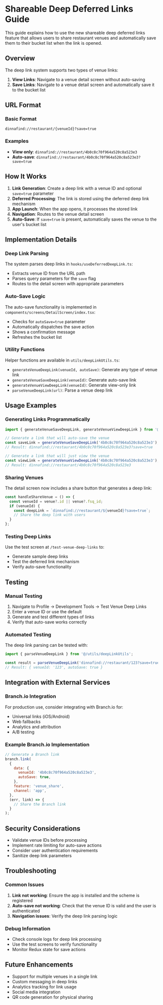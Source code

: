 # Shareable Deep Deferred Links Guide

This guide explains how to use the new shareable deep deferred links feature that allows users to share restaurant venues and automatically save them to their bucket list when the link is opened.

## Overview

The deep link system supports two types of venue links:

1. **View Links**: Navigate to a venue detail screen without auto-saving
2. **Save Links**: Navigate to a venue detail screen and automatically save it to the bucket list

## URL Format

### Basic Format

```
dinnafind://restaurant/{venueId}?save=true
```

### Examples

- **View only**: `dinnafind://restaurant/4b0c8c70f964a520c8a523e3`
- **Auto-save**: `dinnafind://restaurant/4b0c8c70f964a520c8a523e3?save=true`

## How It Works

1. **Link Generation**: Create a deep link with a venue ID and optional `save=true` parameter
2. **Deferred Processing**: The link is stored using the deferred deep link mechanism
3. **App Launch**: When the app opens, it processes the stored link
4. **Navigation**: Routes to the venue detail screen
5. **Auto-Save**: If `save=true` is present, automatically saves the venue to the user's bucket list

## Implementation Details

### Deep Link Parsing

The system parses deep links in `hooks/useDeferredDeepLink.ts`:

- Extracts venue ID from the URL path
- Parses query parameters for the `save` flag
- Routes to the detail screen with appropriate parameters

### Auto-Save Logic

The auto-save functionality is implemented in `components/screens/DetailScreen/index.tsx`:

- Checks for `autoSave=true` parameter
- Automatically dispatches the save action
- Shows a confirmation message
- Refreshes the bucket list

### Utility Functions

Helper functions are available in `utils/deepLinkUtils.ts`:

- `generateVenueDeepLink(venueId, autoSave)`: Generate any type of venue link
- `generateVenueSaveDeepLink(venueId)`: Generate auto-save link
- `generateVenueViewDeepLink(venueId)`: Generate view-only link
- `parseVenueDeepLink(url)`: Parse a venue deep link

## Usage Examples

### Generating Links Programmatically

```typescript
import { generateVenueSaveDeepLink, generateVenueViewDeepLink } from '@/utils/deepLinkUtils';

// Generate a link that will auto-save the venue
const saveLink = generateVenueSaveDeepLink('4b0c8c70f964a520c8a523e3');
// Result: dinnafind://restaurant/4b0c8c70f964a520c8a523e3?save=true

// Generate a link that will just view the venue
const viewLink = generateVenueViewDeepLink('4b0c8c70f964a520c8a523e3');
// Result: dinnafind://restaurant/4b0c8c70f964a520c8a523e3
```

### Sharing Venues

The detail screen now includes a share button that generates a deep link:

```typescript
const handleShareVenue = () => {
  const venueId = venue?.id || venue?.fsq_id;
  if (venueId) {
    const deepLink = `dinnafind://restaurant/${venueId}?save=true`;
    // Share the deep link with users
  }
};
```

### Testing Deep Links

Use the test screen at `/test-venue-deep-links` to:

- Generate sample deep links
- Test the deferred link mechanism
- Verify auto-save functionality

## Testing

### Manual Testing

1. Navigate to Profile → Development Tools → Test Venue Deep Links
2. Enter a venue ID or use the default
3. Generate and test different types of links
4. Verify that auto-save works correctly

### Automated Testing

The deep link parsing can be tested with:

```typescript
import { parseVenueDeepLink } from '@/utils/deepLinkUtils';

const result = parseVenueDeepLink('dinnafind://restaurant/123?save=true');
// Result: { venueId: '123', autoSave: true }
```

## Integration with External Services

### Branch.io Integration

For production use, consider integrating with Branch.io for:

- Universal links (iOS/Android)
- Web fallbacks
- Analytics and attribution
- A/B testing

### Example Branch.io Implementation

```javascript
// Generate a Branch link
branch.link(
  {
    data: {
      venueId: '4b0c8c70f964a520c8a523e3',
      autoSave: true,
    },
    feature: 'venue_share',
    channel: 'app',
  },
  (err, link) => {
    // Share the Branch link
  }
);
```

## Security Considerations

- Validate venue IDs before processing
- Implement rate limiting for auto-save actions
- Consider user authentication requirements
- Sanitize deep link parameters

## Troubleshooting

### Common Issues

1. **Link not working**: Ensure the app is installed and the scheme is registered
2. **Auto-save not working**: Check that the venue ID is valid and the user is authenticated
3. **Navigation issues**: Verify the deep link parsing logic

### Debug Information

- Check console logs for deep link processing
- Use the test screens to verify functionality
- Monitor Redux state for save actions

## Future Enhancements

- Support for multiple venues in a single link
- Custom messaging in deep links
- Analytics tracking for link usage
- Social media integration
- QR code generation for physical sharing
